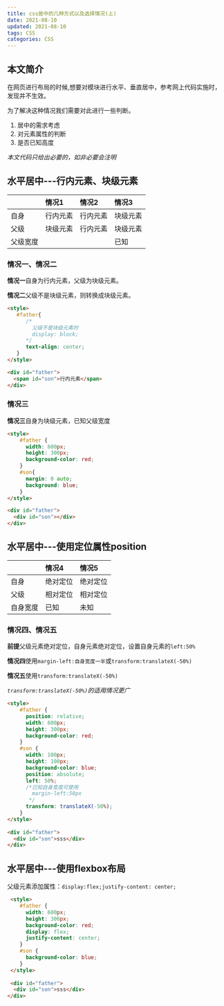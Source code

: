 ```yaml
---
title: css居中的几种方式以及选择情况(上)
date: 2021-08-10
updated: 2021-08-10
tags: CSS
categories: CSS
---
```

## 本文简介

在网页进行布局的时候,想要对模块进行水平、垂直居中，参考网上代码实施时，发现并不生效。

为了解决这种情况我们需要对此进行一些判断。
1. 居中的需求考虑
2. 对元素属性的判断
3. 是否已知高度

*本文代码只给出必要的，如非必要会注明*

## 水平居中---行内元素、块级元素

|          | 情况1    | 情况2    | 情况3    |
|:---------|:---------|:---------|:---------|
| 自身     | 行内元素 | 行内元素 | 块级元素 |
| 父级     | 块级元素 | 行内元素 | 块级元素 |
| 父级宽度 |          |          | 已知     |

### 情况一、情况二

**情况一**自身为行内元素，父级为块级元素。

**情况二**父级不是块级元素，则转换成块级元素。

```html
<style>
   #father{
      /*
        父级不是块级元素时
        display: block;
      */
      text-align: center;
   }
</style>

<div id="father">
  <span id="son">行内元素</span>
</div>
```

### 情况三

**情况三**自身为块级元素，已知父级宽度

```html
<style>
    #father {
      width: 600px;
      height: 300px;
      background-color: red;
    }
    #son{
      margin: 0 auto;
      background: blue;
    }
</style>

<div id="father">
  <div id="son"></div>
</div>
```

## 水平居中---使用定位属性position

|          | 情况4    | 情况5    |
|:---------|:---------|:---------|
| 自身     | 绝对定位 | 绝对定位 |
| 父级     | 相对定位 | 相对定位 |
| 自身宽度 | 已知     | 未知     |

### 情况四、情况五

**前提**父级元素绝对定位，自身元素绝对定位，设置自身元素的`left:50%`

**情况四**使用`margin-left:自身宽度一半`或`transform:translateX(-50%)`

**情况五**使用`transform:translateX(-50%)`

*`transform:translateX(-50%)`的适用情况更广*

```html
<style>
    #father {
      position: relative;
      width: 600px;
      height: 300px;
      background-color: red;
    }
    #son {
      width: 100px;
      height: 100px;
      background-color: blue;
      position: absolute;
      left: 50%;
      /*已知自身宽度可使用
        margin-left:50px
       */
      transform: translateX(-50%);
    }
</style>
 
<div id="father">
  <div id="son">sss</div>
</div>
```

## 水平居中---使用flexbox布局

父级元素添加属性：`display:flex;justify-content: center;`

```html
 <style>
    #father {
      width: 600px;
      height: 300px;
      background-color: red;
      display: flex;
      justify-content: center;
    }
    #son {
      background-color: blue;
    }
 </style>
 
 <div id="father">
  <div id="son">sss</div>
</div>
```

